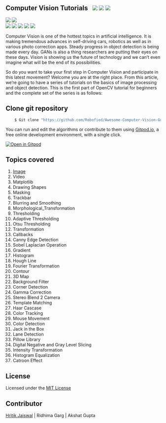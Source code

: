 ## Computer Vision Tutorials &nbsp; ![](https://img.shields.io/github/forks/Robofied/Awesome-Computer-Vision-Guide?style=social) ![](https://img.shields.io/github/stars/Robofied/Awesome-Computer-Vision-Guide?style=social) ![](https://img.shields.io/github/watchers/Robofied/Awesome-Computer-Vision-Guide?style=social) <br>

![](https://img.shields.io/github/repo-size/Robofied/Awesome-Computer-Vision-Guide) ![](https://img.shields.io/github/license/Robofied/Awesome-Computer-Vision-Guide?color=red)<br>
![](https://img.shields.io/github/issues/Robofied/Awesome-Computer-Vision-Guide?color=green) ![](https://img.shields.io/github/issues-pr/Robofied/Awesome-Computer-Vision-Guide?color=green) ![](https://img.shields.io/github/downloads/Robofied/Awesome-Computer-Vision-Guide/total) ![](https://img.shields.io/github/last-commit/Robofied/Awesome-Computer-Vision-Guide) ![](https://img.shields.io/github/contributors/Robofied/Awesome-Computer-Vision-Guide)

Computer Vision is one of the hottest topics in artificial intelligence. It is making tremendous advances in self-driving cars, robotics as well as in various photo correction apps. Steady progress in object detection is being made every day. GANs is also a thing researchers are putting their eyes on these days. Vision is showing us the future of technology and we can’t even imagine what will be the end of its possibilities. <br>

So do you want to take your first step in Computer Vision and participate in this latest movement? Welcome you are at the right place. From this article, we’re going to have a series of tutorials on the basics of image processing and object detection. This is the first part of OpenCV tutorial for beginners and the complete set of the series is as follows:

## Clone git repository

```sh
    $ Git clone "https://github.com/Robofied/Awesome-Computer-Vision-Guide"
```

You can run and edit the algorithms or contribute to them using [Gitpod.io](https://www.gitpod.io/), a free online development environment, with a single click.

[![Open in Gitpod](https://gitpod.io/button/open-in-gitpod.svg)](http://gitpod.io/#https://github.com/Robofied/Awesome-Computer-Vision-Guide)

## Topics covered
<ol>
    <li><a href="https://github.com/Robofied/Awesome-Computer-Vision-Guide/tree/master/src/01%20-%20Image">Image</a>
    <li>Video
    <li>Matplotlib
    <li>Drawing Shapes
    <li>Masking
    <li>Trackbar
    <li>Blurring and Smoothing
    <li>Morphological_Transformation
    <li>Thresholding
    <li>Adaptive Thresholding
    <li>Otsu Thresholding        
    <li>Transformation
    <li>Callbacks
    <li>Canny Edge Detection
    <li>Sobel Laplacian Operation
    <li>Gradient
    <li>Histogram
    <li>Hough Line
    <li>Fourier Transformation
    <li>Contour
    <li>3D Map
    <li>Background Filter
    <li>Corner Detection
    <li>Gamma Correction
    <li>Stereo Blend 2 Camera
    <li>Template Matching
    <li>Haar Cascase
    <li>Color Tracking
    <li>Mouse Movement
    <li>Color Detection
    <li>Jack in the Box
    <li>Lane Detection
    <li>Pillow Library
    <li>Digital Negative and Gray Level Slicing
    <li>Intensity Transformation
    <li>Histogram Equalization
    <li>Catroon Effect
</ol>

## License

Licensed under the [MIT License](LICENSE)

## Contributor
[Hritik Jaiswal](https://hritik5102.github.io) | Ridhima Garg | Akshat Gupta
